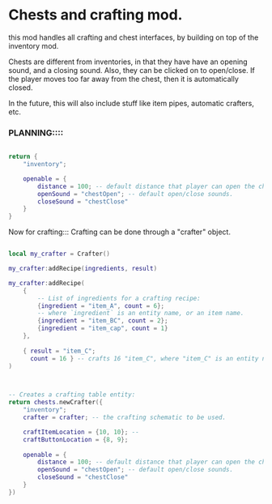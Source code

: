 
# Chests and crafting mod.

this mod handles all crafting and chest interfaces, by 
building on top of the inventory mod.

Chests are different from inventories, in that they have have an opening sound,
and a closing sound.
Also, they can be clicked on to open/close.
If the player moves too far away from the chest, then it is automatically closed.


In the future, this will also include stuff like item pipes,
automatic crafters, etc.



### PLANNING::::
```lua

return {
    "inventory";

    openable = {
        distance = 100; -- default distance that player can open the chest from
        openSound = "chestOpen"; -- default open/close sounds.
        closeSound = "chestClose"
    }
}

```



Now for crafting:::
Crafting can be done through a "crafter" object.
```lua

local my_crafter = Crafter()

my_crafter:addRecipe(ingredients, result)

my_crafter:addRecipe(
    {
        -- List of ingredients for a crafting recipe:
        {ingredient = "item_A", count = 6}; 
        -- where `ingredient` is an entity name, or an item name.
        {ingredient = "item_BC", count = 2};
        {ingredient = "item_cap", count = 1}
    },
    
    { result = "item_C";
      count = 16 } -- crafts 16 "item_C", where "item_C" is an entity name.
)



-- Creates a crafting table entity:
return chests.newCrafter({
    "inventory";
    crafter = crafter; -- the crafting schematic to be used.

    craftItemLocation = {10, 10}; -- 
    craftButtonLocation = {8, 9};
    
    openable = {
        distance = 100; -- default distance that player can open the chest from
        openSound = "chestOpen"; -- default open/close sounds.
        closeSound = "chestClose"
    }
})








```


